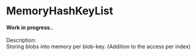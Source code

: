 # MemoryHashKeyList

 <b>Work in progress..</b></br>
 </br>
 Description: </br>
 Storing blobs into memory per blob-key. (Addition to the access per index)